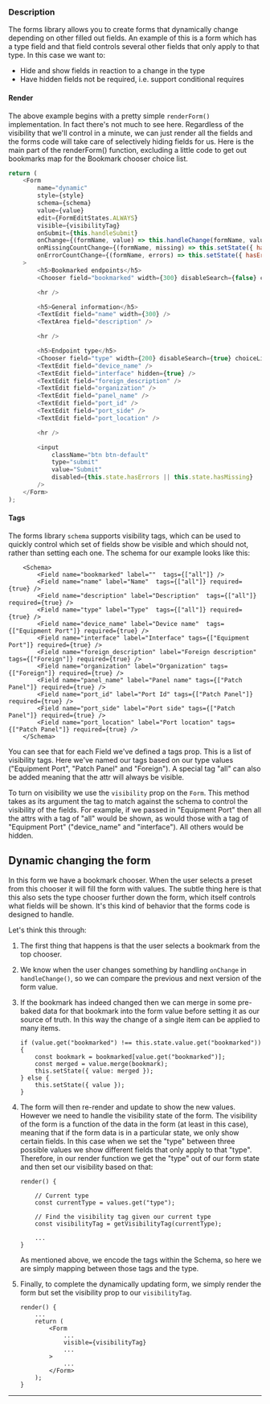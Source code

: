 ### Description

The forms library allows you to create forms that dynamically change
depending on other filled out fields. An example of this is a form which
has a type field and that field controls several other fields that only
apply to that type. In this case we want to:

*   Hide and show fields in reaction to a change in the type
*   Have hidden fields not be required, i.e. support conditional requires

#### Render

The above example begins with a pretty simple `renderForm()` implementation. In fact there's not much to see here. Regardless of the visibility that we'll control in a minute, we can just render all the fields and the forms code will take care of selectively hiding fields
for us. Here is the main part of the renderForm() function, excluding
a little code to get out bookmarks map for the Bookmark chooser
choice list.

```js
return (
    <Form
        name="dynamic"
        style={style}
        schema={schema}
        value={value}
        edit={FormEditStates.ALWAYS}
        visible={visibilityTag}
        onSubmit={this.handleSubmit}
        onChange={(formName, value) => this.handleChange(formName, value)}
        onMissingCountChange={(formName, missing) => this.setState({ hasMissing: missing > 0 })}
        onErrorCountChange={(formName, errors) => this.setState({ hasErrors: errors > 0 })}
    >
        <h5>Bookmarked endpoints</h5>
        <Chooser field="bookmarked" width={300} disableSearch={false} choiceList={bookmarkList} />

        <hr />

        <h5>General information</h5>
        <TextEdit field="name" width={300} />
        <TextArea field="description" />

        <hr />

        <h5>Endpoint type</h5>
        <Chooser field="type" width={200} disableSearch={true} choiceList={endpointTypes} />
        <TextEdit field="device_name" />
        <TextEdit field="interface" hidden={true} />
        <TextEdit field="foreign_description" />
        <TextEdit field="organization" />
        <TextEdit field="panel_name" />
        <TextEdit field="port_id" />
        <TextEdit field="port_side" />
        <TextEdit field="port_location" />

        <hr />

        <input
            className="btn btn-default"
            type="submit"
            value="Submit"
            disabled={this.state.hasErrors || this.state.hasMissing}
        />
    </Form>
);
```

#### Tags

The forms library `schema` supports visibility tags, which can be used to quickly control which set of fields show be visible and which should not, rather than setting each one. The schema for our example looks like
this:

```
    <Schema>
        <Field name="bookmarked" label=""  tags={["all"]} />
        <Field name="name" label="Name"  tags={["all"]} required={true} />
        <Field name="description" label="Description"  tags={["all"]} required={true} />
        <Field name="type" label="Type"  tags={["all"]} required={true} />
        <Field name="device_name" label="Device name"  tags={["Equipment Port"]} required={true} />
        <Field name="interface" label="Interface" tags={["Equipment Port"]} required={true} />
        <Field name="foreign_description" label="Foreign description" tags={["Foreign"]} required={true} />
        <Field name="organization" label="Organization" tags={["Foreign"]} required={true} />
        <Field name="panel_name" label="Panel name" tags={["Patch Panel"]} required={true} />
        <Field name="port_id" label="Port Id" tags={["Patch Panel"]} required={true} />
        <Field name="port_side" label="Port side" tags={["Patch Panel"]} required={true} />
        <Field name="port_location" label="Port location" tags={["Patch Panel"]} required={true} />
    </Schema>
```

You can see that for each Field we've defined a tags prop. This is a list
of visibility tags. Here we've named our tags based on our type values
("Equipment Port", "Patch Panel" and "Foreign"). A special tag "all"
can also be added meaning that the attr will always be visible.

To turn on visibility we use the `visibility` prop on the `Form`.
This method takes as its argument the tag to match against the schema
to control the visibility of the fields. For example, if we passed in
"Equipment Port" then all the attrs with a tag of "all" would be shown,
as would those with a tag of "Equipment Port" ("device_name" and
"interface"). All others would be hidden.

## Dynamic changing the form

In this form we have a bookmark chooser. When the user selects a preset
from this chooser it will fill the form with values. The subtle thing here
is that this also sets the type chooser further down the form, which itself
controls what fields will be shown. It's this kind of behavior that the
forms code is designed to handle.

Let's think this through:

1.  The first thing that happens is that the user selects a bookmark
    from the top chooser.
2.  We know when the user changes something by handling `onChange` in
    `handleChange()`, so we can compare the previous and next version
    of the form value.
3.  If the bookmark has indeed changed then we can merge in some
    pre-baked data for that bookmark into the form value before setting
    it as our source of truth. In this way the change of a single item
    can be applied to many items.

        if (value.get("bookmarked") !== this.state.value.get("bookmarked")) {
            const bookmark = bookmarked[value.get("bookmarked")];
            const merged = value.merge(bookmark);
            this.setState({ value: merged });
        } else {
            this.setState({ value });
        }

4.  The form will then re-render and update to show the new values. However
    we need to handle the visibility state of the form. The visibility
    of the form is a function of the data in the form (at least in this case),
    meaning that if the form data is in a particular state, we only show
    certain fields. In this case when we set the "type" between three possible
    values we show different fields that only apply to that "type". Therefore,
    in our render function we get the "type" out of our form state and then
    set our visibility based on that:

        render() {

            // Current type
            const currentType = values.get("type");

            // Find the visibility tag given our current type
            const visibilityTag = getVisibilityTag(currentType);

            ...
        }

    As mentioned above, we encode the tags within the Schema, so here we are
    simply mapping between those tags and the type.

5.  Finally, to complete the dynamically updating form, we simply render
    the form but set the visibility prop to our `visibilityTag`.

        render() {
            ...
            return (
                <Form
                    ...
                    visible={visibilityTag}
                    ...
                >
                    ...
                </Form>
            );
        }

---
